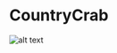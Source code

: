# CountryCrab
![alt text]([http://url/to/img.png](https://files.oaiusercontent.com/file-YIEYSgNMSDuSEEMOlPTTrOHA?se=2024-02-14T00%3A33%3A06Z&sp=r&sv=2021-08-06&sr=b&rscc=max-age%3D31536000%2C%20immutable&rscd=attachment%3B%20filename%3D9c848106-ca39-4350-bee0-f35f5660d9f5.webp&sig=kPkoBdEY2HFV34yWXskx2tZG%2BUY6XGzCdtgsYRcqvXg%3D)https://files.oaiusercontent.com/file-YIEYSgNMSDuSEEMOlPTTrOHA?se=2024-02-14T00%3A33%3A06Z&sp=r&sv=2021-08-06&sr=b&rscc=max-age%3D31536000%2C%20immutable&rscd=attachment%3B%20filename%3D9c848106-ca39-4350-bee0-f35f5660d9f5.webp&sig=kPkoBdEY2HFV34yWXskx2tZG%2BUY6XGzCdtgsYRcqvXg%3D)

